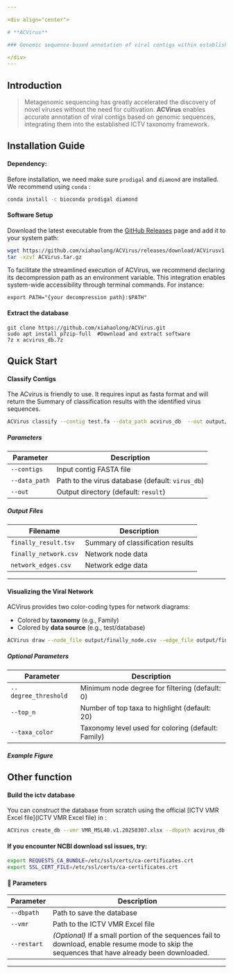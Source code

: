 ```yaml
---

<div align="center">

# **ACVirus**

### Genomic sequence-based annotation of viral contigs within established ICTV virus taxonomic hierarchies

</div>
---
```



## Introduction

> Metagenomic sequencing has greatly accelerated the discovery of novel viruses without the need for cultivation. **ACVirus** enables accurate annotation of viral contigs based on genomic sequences, integrating them into the established ICTV taxonomy framework.




## Installation Guide

#### Dependency:

Before installation, we need make sure `prodigal` and `diamond` are installed. We recommend using `conda` :

```bash
conda install -c bioconda prodigal diamond
```

#### Software Setup

Download the latest executable from the [GitHub Releases](https://github.com/xiahaolong/ACVirus/releases) page and add it to your system path:

```bash
wget https://github.com/xiahaolong/ACVirus/releases/download/ACVirusv1.0/ACVirus.tar.gz
tar -xzvf ACVirus.tar.gz
```

To facilitate the streamlined execution of ACVirus, we recommend declaring its decompression path as an environment variable. This integration enables system-wide accessibility through terminal commands. For instance:

```shell
export PATH="{your decompression path}:$PATH"  
```

#### **Extract the database**

```
git clone https://github.com/xiahaolong/ACVirus.git
sudo apt install p7zip-full  #Download and extract software
7z x acvirus_db.7z
```



## Quick Start

#### Classify Contigs

The ACvirus is friendly to use. It requires input as fasta format and will return the Summary of classification results  with the identified virus sequences. 

```bash
ACVirus classify --contig test.fa --data_path acvirus_db  --out output/
```

#####  Parameters

| Parameter     | Description                                      |
| ------------- | ------------------------------------------------ |
| `--contigs`   | Input contig FASTA file                          |
| `--data_path` | Path to the virus database (default: `virus_db`) |
| `--out`       | Output directory (default: `result`)             |

##### Output Files

| Filename              | Description                       |
| --------------------- | --------------------------------- |
| `finally_result.tsv`  | Summary of classification results |
| `finally_network.csv` | Network node data                 |
| `network_edges.csv`   | Network edge data                 |

---

#### Visualizing the Viral Network

ACVirus provides two color-coding types for network diagrams:

- Colored by **taxonomy** (e.g., Family)
- Colored by **data source** (e.g., test/database)

```bash
ACVirus draw --node_file output/finally_node.csv --edge_file output/finally_network.csv --out output
```

##### Optional Parameters

| Parameter            | Description                                        |
| -------------------- | -------------------------------------------------- |
| `--degree_threshold` | Minimum node degree for filtering (default: 0)     |
| `--top_n`            | Number of top taxa to highlight (default: 20)      |
| `--taxa_color`       | Taxonomy level used for coloring (default: Family) |

##### Example Figure



## Other function

#### Build the ictv database

You can construct the database from scratch using the official [ICTV VMR Excel file](ICTV VMR Excel file) in :

```bash
ACVirus create_db --vmr VMR_MSL40.v1.20250307.xlsx --dbpath acvirus_db
```

####  If you encounter NCBI download ssl issues, try:

```bash
export REQUESTS_CA_BUNDLE=/etc/ssl/certs/ca-certificates.crt
export SSL_CERT_FILE=/etc/ssl/certs/ca-certificates.crt
```

#### 📝 Parameters

| Parameter         | Description                                                                 |
|-------------------|-----------------------------------------------------------------------------|
| `--dbpath`        | Path to save the database                                                   |
| `--vmr`           | Path to the ICTV VMR Excel file                                             |
| `--restart`       | *(Optional)* If a small portion of the sequences fail to download, enable resume mode to skip the sequences that have already been downloaded.        |

---



